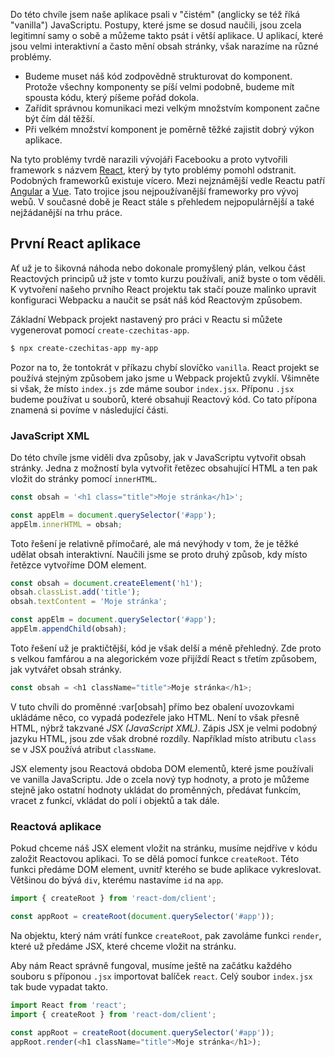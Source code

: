 Do této chvíle jsem naše aplikace psali v "čistém" (anglicky se též říká "vanilla") JavaScriptu. Postupy, které jsme se dosud naučili, jsou zcela legitimní samy o sobě a můžeme takto psát i větší aplikace. U aplikací, které jsou velmi interaktivní a často mění obsah stránky, však narazíme na různé problémy.

- Budeme muset náš kód zodpovědně strukturovat do komponent. Protože všechny komponenty se píší velmi podobně, budeme mít spousta kódu, který píšeme pořád dokola.
- Zařídit správnou komunikaci mezi velkým množstvím komponent začne být čím dál těžší.
- Při velkém množství komponent je poměrně těžké zajistit dobrý výkon aplikace.

Na tyto problémy tvrdě narazili vývojáři Facebooku a proto vytvořili framework s názvem [React](https://reactjs.org/), který by tyto problémy pomohl odstranit. Podobných frameworků existuje vícero. Mezi nejznámější vedle Reactu patří [Angular](https://angular.io/) a [Vue](https://vuejs.org/). Tato trojice jsou nejpoužívanější frameworky pro vývoj webů. V současné době je React stále s přehledem nejpopulárnější a také nejžádanější na trhu práce.

## První React aplikace

Ať už je to šikovná náhoda nebo dokonale promyšlený plán, velkou část Reactových principů už jste v tomto kurzu používali, aniž byste o tom věděli. K vytvoření našeho prvního React projektu tak stačí pouze malinko upravit konfiguraci Webpacku a naučit se psát náš kód Reactovým způsobem.

Základní Webpack projekt nastavený pro práci v Reactu si můžete vygenerovat pomocí `create-czechitas-app`.

```sh
$ npx create-czechitas-app my-app
```

Pozor na to, že tontokrát v příkazu chybí slovíčko `vanilla`. React projekt se používá stejným způsobem jako jsme u Webpack projektů zvyklí. Všimněte si však, že místo `index.js` zde máme soubor `index.jsx`. Příponu `.jsx` budeme používat u souborů, které obsahují Reactový kód. Co tato přípona znamená si povíme v následující části.

### JavaScript XML

Do této chvíle jsme viděli dva způsoby, jak v JavaScriptu vytvořit obsah stránky. Jedna z možností byla vytvořit řetězec obsahující HTML a ten pak vložit do stránky pomocí `innerHTML`.

```js
const obsah = '<h1 class="title">Moje stránka</h1>';

const appElm = document.querySelector('#app');
appElm.innerHTML = obsah;
```

Toto řešení je relativně přímočaré, ale má nevýhody v tom, že je těžké udělat obsah interaktivní. Naučili jsme se proto druhý způsob, kdy místo řetězce vytvoříme DOM element.

```js
const obsah = document.createElement('h1');
obsah.classList.add('title');
obsah.textContent = 'Moje stránka';

const appElm = document.querySelector('#app');
appElm.appendChild(obsah);
```

Toto řešení už je praktičtější, kód je však delší a méně přehledný. Zde proto s velkou famfárou a na alegorickém voze přijíždí React s třetím způsobem, jak vytvářet obsah stránky.

```js
const obsah = <h1 className="title">Moje stránka</h1>;
```

V tuto chvíli do proměnné :var[obsah] přímo bez obalení uvozovkami ukládáme něco, co vypadá podezřele jako HTML. Není to však přesně HTML, nýbrž takzvané _JSX (JavaScript XML)_. Zápis JSX je velmi podobný jazyku HTML, jsou zde však drobné rozdíly. Například místo atributu `class` se v JSX používá atribut `className`.

JSX elementy jsou Reactová obdoba DOM elementů, které jsme používali ve vanilla JavaScriptu. Jde o zcela nový typ hodnoty, a proto je můžeme stejně jako ostatní hodnoty ukládat do proměnných, předávat funkcím, vracet z funkcí, vkládat do polí i objektů a tak dále.

### Reactová aplikace

Pokud chceme náš JSX element vložit na stránku, musíme nejdříve v kódu založit Reactovou aplikaci. To se dělá pomocí funkce `createRoot`. Této funkci předáme DOM element, uvnitř kterého se bude aplikace vykreslovat. Většinou do bývá `div`, kterému nastavíme `id` na `app`.

```js
import { createRoot } from 'react-dom/client';

const appRoot = createRoot(document.querySelector('#app'));
```

Na objektu, který nám vrátí funkce `createRoot`, pak zavoláme funkci `render`, které už předáme JSX, které chceme vložit na stránku.

Aby nám React správně fungoval, musíme ještě na začátku každého souboru s příponou `.jsx` importovat balíček `react`. Celý soubor `index.jsx` tak bude vypadat takto.

```js
import React from 'react';
import { createRoot } from 'react-dom/client';

const appRoot = createRoot(document.querySelector('#app'));
appRoot.render(<h1 className="title">Moje stránka</h1>);
```
